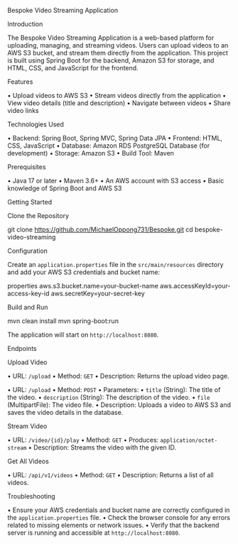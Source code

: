 
Bespoke Video Streaming Application

Introduction

The Bespoke Video Streaming Application is a web-based platform for uploading, managing, and streaming videos. Users can upload videos to an AWS S3 bucket, and stream them directly from the application. This project is built using Spring Boot for the backend, Amazon S3 for storage, and HTML, CSS, and JavaScript for the frontend.

Features

•	Upload videos to AWS S3
•	Stream videos directly from the application
•	View video details (title and description)
•	Navigate between videos
•	Share video links

 Technologies Used

•	Backend: Spring Boot, Spring MVC, Spring Data JPA
•	Frontend: HTML, CSS, JavaScript
•	Database: Amazon RDS PostgreSQL Database (for development)
•	Storage:  Amazon S3
•	Build Tool: Maven

Prerequisites

•	Java 17 or later
•	Maven 3.6+
•	An AWS account with S3 access
•	Basic knowledge of Spring Boot and AWS S3

Getting Started

Clone the Repository

git clone https://github.com/MichaelOppong731/Bespoke.git
cd bespoke-video-streaming

Configuration

Create an `application.properties` file in the `src/main/resources` directory and add your AWS S3 credentials and bucket name:

properties
aws.s3.bucket.name=your-bucket-name
aws.accessKeyId=your-access-key-id
aws.secretKey=your-secret-key

Build and Run


mvn clean install
mvn spring-boot:run

The application will start on `http://localhost:8080`.

Endpoints

Upload Video

•	URL: `/upload`
•	Method: `GET`
•	Description: Returns the upload video page.

•	URL: `/upload`
•	Method: `POST`
•	Parameters:
•	`title` (String): The title of the video.
•	`description` (String): The description of the video.
•	`file` (MultipartFile): The video file.
•	Description: Uploads a video to AWS S3 and saves the video details in the database.

Stream Video

•	URL: `/video/{id}/play`
•	Method: `GET`
•	Produces: `application/octet-stream`
•	Description: Streams the video with the given ID.

Get All Videos

•	URL: `/api/v1/videos`
•	Method: `GET`
•	Description: Returns a list of all videos.

Troubleshooting

•	Ensure your AWS credentials and bucket name are correctly configured in the `application.properties` file.
•	Check the browser console for any errors related to missing elements or network issues.
•	Verify that the backend server is running and accessible at `http://localhost:8080`.



